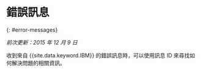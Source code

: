 
# 錯誤訊息
{: #error-messages}

*前次更新：2015 年 12 月 9 日*

收到來自 {{site.data.keyword.IBM}} 的錯誤訊息時，可以使用訊息 ID 來尋找如何解決問題的相關資訊。 

